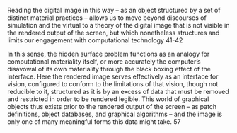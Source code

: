 Reading the digital image in this way – as an object structured by a set of distinct material practices – allows us to move beyond discourses of simulation and the virtual to a theory of the digital image that is not visible in the rendered output of the screen, but which nonetheless structures and limits our engagement with computational technology 41-42

In this sense, the hidden surface problem functions as an analogy for computational materiality itself, or more accurately the computer’s disavowal of its own materiality through the black boxing effect of the interface. Here the rendered image serves effectively as an interface for vision, configured to conform to the limitations of that vision, though not reducible to it, structured as it is by an excess of data that must be removed and restricted in order to be rendered legible. This world of graphical objects thus exists prior to the rendered output of the screen – as patch definitions, object databases, and graphical algorithms – and the image is only one of many meaningful forms this data might take. 57
